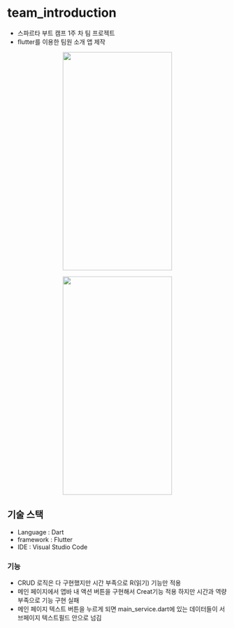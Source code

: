 # team_introduction

* 스파르타 부트 캠프 1주 차 팀 프로젝트
* flutter를 이용한 팀원 소개 앱 제작
  



<p align="center">
<img src="https://github.com/sparta-8Team/Team-Introducation/assets/94061061/cfad243e-c73f-49fe-993e-7aadb2834661" width="250" height="500"/>

<p align="center">
<img src="https://github.com/sparta-8Team/Team-Introducation/assets/94061061/1f02ec48-a473-4e2a-9da7-90288edff154" width="250" height="500"/>
</p>




## 기술 스택

* Language : Dart
* framework : Flutter
* IDE : Visual Studio Code

### 기능
* CRUD 로직은 다 구현했지만 시간 부족으로 R(읽기) 기능만 적용
* 메인 페이지에서 앱바 내 액션 버튼을 구현해서 Creat기능 적용 하지만 시간과 역량 부족으로 기능 구현 실패
* 메인 페이지 텍스트 버튼을 누르게 되면 main_service.dart에 있는 데이터들이 서브페이지 텍스트필드 안으로 넘김

